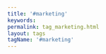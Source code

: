 ```yaml
---
title: '#marketing'
keywords:
permalink: tag_marketing.html
layout: tags
tagName: '#marketing'
---
```

